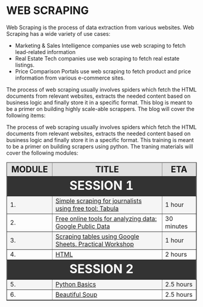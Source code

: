 # WEB SCRAPING

Web Scraping is the process of data extraction from various websites. Web Scraping has a wide variety of use cases:

- Marketing & Sales Intelligence companies use web scraping to fetch lead-related information
- Real Estate Tech companies use web scraping to fetch real estate listings.
- Price Comparison Portals use web scraping to fetch product and price information from various e-commerce sites.

The process of web scraping usually involves spiders which fetch the HTML documents from relevant websites, extracts the needed content based on business logic and finally store it in a specific format. This blog is meant to be a primer on building highly scale-able scrappers. The blog will cover the following items:

The process of web scraping usually involves spiders which fetch the HTML documents from relevant websites, extracts the needed content based on business logic and finally store it in a specific format. This training is meant to be a primer on building scrapers using python. The traning materials will cover the following modules:

<table border="1" style="width:100%;">
    <thead>
        <tr style="background: #e0e0e0; text-align: center; font-weight: bold; font-size: 1.4em;">
            <td>MODULE</td>
            <td>TITLE</td>
            <td>ETA</td>
        </tr>
    </thead>
    <tbody>
        <tr style="background: #333; color: #fff; font-weight: bold; font-size: 2em;
    text-align:center; border-collapse: collapse;">
            <td colspan="4">SESSION 1</td>
        </tr>
        <tr style="background: #f5f5f5;">
            <td>1.</td>
            <td><a href="./day-1/1.tabula/README.md">Simple scraping for journalists using free tool: Tabula</a></td>
            <td>1 hour</td>
        </tr>
        <tr>
            <td>2.</td>
            <td><a href="./day-1/2.Google_Public_Data/README.md">Free online tools for analyzing data: Google Public Data</a></td>
            <td>30 minutes</td>
        </tr>
        <tr style="background: #f5f5f5;">
            <td>3.</td>
            <td><a href="./day-1/3.Web_Scaping_with_Google_Sheets/README.md">Scraping tables using Google Sheets. Practical Workshop</a></td>
            <td>1 hour</td>
        </tr>
        <tr>
            <td>4.</td>
            <td><a href="./day-1/4.Advanced_Scraping_Using_Python_PART1/1.HTML/README.md">HTML</a></td>
            <td>2 hours</td>
        </tr>
        <tr style="background: #333; color: #fff; font-weight: bold; font-size: 2em;
    text-align:center; border-collapse: collapse;">
            <td colspan="4">SESSION 2</td>
        </tr>
        <tr style="background: #f5f5f5;">
            <td>5.</td>
            <td><a href="./day-2/5.Python/README.md">Python Basics</a></td>
            <td>2.5 hours</td>
        </tr>
        <tr>
            <td>6.</td>
            <td><a href="./day-2/6.Beautiful_Soap/README.md">Beautiful Soup</a></td>
            <td>2.5 hours</td>
        </tr>
    </tbody>
</table>